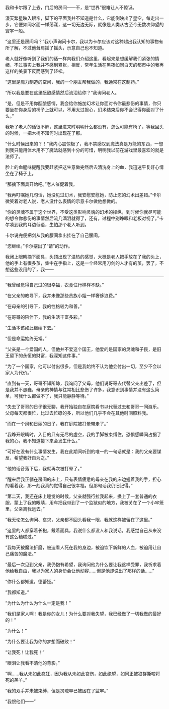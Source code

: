 我和卡尔跟了上去，门后的房间——不，是“世界”很难让人不惊讶。

漫天繁星映入眼帘，脚下的平面我并不知道是什么，它能倒映出了星空，每走出一步，它便如同水面一样荡漾，这一切无边无际，就像是人类从古至今无数次仰望的寰宇一般。

“这里还是房间吗？”我小声询问卡尔，我以为卡尔应该对这种超出我认知的事物有所了解，不过他耸肩摇了摇头，示意自己也不知道。

老人就好像听到了我们的话一样向我们介绍这里，看起来是想缓解我们紧张的情绪，不过事实上我并不感到紧张，相反，常年生活在黑夜如同白天的都市中的我再这样的美景下反而感到了轻松。

“这里是魔力制造的空间，我的一个朋友帮我做的，我通常在这制药。”

“所以我是要在这里酝酿感情然后流泪给你？”我询问老人。

“是，但是不用你酝酿感情，我会给你施加幻术让你面对令你最悲伤的事情，你只要坐在你身后的椅子上就可以，不用太过担心，幻术结束后你不会记得你面对了什么。”

我听了老人的话很不解，这里进来时明明什么都没有，怎么可能有椅子，等我回头的时候，一把木椅不知何时出现在了那。

“什么时候出来的？！”我内心震惊极了，我不禁感叹到魔法真是万能的东西，一想到我只能用体术用不了魔法就感到十分的可惜，明明我以前在游戏里最喜欢的就是法师了。

脸上的血腥味提醒我要赶紧把这生意做完然后去清洗身上的血，我迅速平复好心情坐在了椅子上。

“那摘下面具开始吧。”老人催促着我。

“我再叮嘱她几句话，她没见过幻术，我安慰安慰她，防止您的幻术出差错。”卡尔微笑着对老人说，老人没什么表情的示意卡尔做他想做的。

“你的灵魂不属于这个世界，不受这类影响灵魂的幻术的操纵，到时候你就尽可能的想令你悲伤的事情然后流几滴泪就得了，还有，过程中别睁眼和老板对视了。”卡尔凑到我的耳边低语，生怕那个老人听到。

卡尔说完便把剑从我的腰间拿出挂在了自己腰间。

“您继续。”卡尔摆出了“请”的动作。

我闭上眼睛摘下面具，头顶出现了温热的感觉，大概是老人把手放在了我的头上，他的手上有很多茧，集中在手指上，这是一个经常用刀剑的人才有的茧，罢了，不想这些没用的了，我——


---


“我曾经觉得自己过的很幸福，衣食住行样样不缺。”

“在父亲的教导下，我并未像那些贵族小姐一样奢侈浪费。”

“在母亲的引导下，我的性格较为和善。”

“在哥哥的陪伴下，我的生活丰富多彩。”

“生活本该如此继续下去。”

“但是命运始终无常。”

“父亲是一个爱国的人，但他并不爱这个国王，他爱的是国家的灵魂和子民，是旧王留下的永恒的财富，我深知这件事。”

“为了一个国家，他可以付出很多，但是我始终不认为他会付出一切，至少不会以家人为代价。”

“直到有一天，哥哥不知所踪，我询问了父母，他们说哥哥去代替父亲出差了，但是我并不愚蠢，母亲的神情与往常相比悲伤了许多，我意识到事情并没有这么简单，可我什么都做不了，我只能静静等待。”

“失去了哥哥的日子很无聊，我开始独自在庭院看书以代替过去和哥哥一同游乐。父母每天都很忙，比过去忙碌的多，所以他们几乎不会在其他时间照料我。

“而在一个风和日丽的日子，我在庭院被打晕带走了。”

“我睁开眼睛时，入目的只有无尽的虚空，我的手脚被束缚住，恐惧感瞬间占据了我的心，我不知道接下来会发生什么。”

“可好在没有什么事情发生，我在此期间听到的唯一的一句话就是：我的父亲要谋反，希望我好自为之。”

“他的话音落下后，我就再次被打晕了。”

“醒来后我正躺在房间的床上，只有表情疲惫的母亲在我的床边握着我的手，担心的看着我，那一刻我真的觉得自己很幸福，但那句话我仍旧记得。”

“第二天，我还在床上睡觉的时候，父亲就强行拉我起来，换上了一套普通的衣服，蒙上了我的眼睛，用车把我带到了一个监狱似的地方，我被关在了一个小牢笼里，父亲离我远去。”

“我无论怎么询问、哀求，父亲都不回头看我一眼，我就这样被留在了这里。”

“这里的人都穿着长袍，戴着面具，我说什么都没人和我说话，我感觉自己从来没有这么糟糕过。”

“我每天被魔法折磨，被迫看人死在我的身边，被迫饮下新鲜的人血，被迫用让自己痛苦的魔法。”

“最后一次见到父亲，我仍抱有希望，我询问他为什么要让我这样受罪，我祈求着他给我自由，我以为家人的身份会让他动容……但是他却说出了那样的话……”

“你什么都知道，德蕾娅。”

“我都知道。”

“为什么为什么为什么一定是我！”

“我们是家人啊！我是你的女儿！为什么要对我失望，我已经做了一切我做的最好的！”

“为什么！”

“为什么要让我为你的梦想而破败！”

“让我死！让我死！”

“眼泪让我看不清他的背影。”

“啊……我从未如此疯狂，因为我从未如此哀伤，如此绝望，如同正被狼群撕咬将死的羔羊。”

“我的双手并未被束缚，但是灵魂早已被困在了监牢。”

“我恨他们——”


